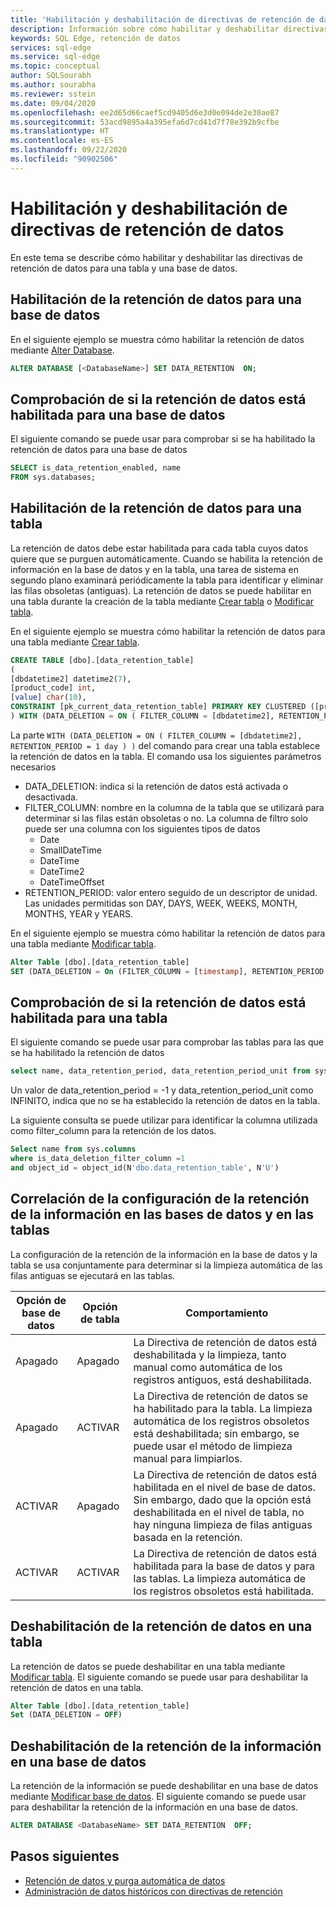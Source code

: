 ```yaml
---
title: 'Habilitación y deshabilitación de directivas de retención de datos: Azure SQL Edge'
description: Información sobre cómo habilitar y deshabilitar directivas de retención de datos en Azure SQL Edge
keywords: SQL Edge, retención de datos
services: sql-edge
ms.service: sql-edge
ms.topic: conceptual
author: SQLSourabh
ms.author: sourabha
ms.reviewer: sstein
ms.date: 09/04/2020
ms.openlocfilehash: ee2d65d66caef5cd9405d6e3d0e094de2e30ae87
ms.sourcegitcommit: 53acd9895a4a395efa6d7cd41d7f78e392b9cfbe
ms.translationtype: HT
ms.contentlocale: es-ES
ms.lasthandoff: 09/22/2020
ms.locfileid: "90902506"
---
```

# <a name="enable-and-disable-data-retention-policies"></a>Habilitación y deshabilitación de directivas de retención de datos

En este tema se describe cómo habilitar y deshabilitar las directivas de retención de datos para una tabla y una base de datos. 

## <a name="enable-data-retention-for-a-database"></a>Habilitación de la retención de datos para una base de datos

En el siguiente ejemplo se muestra cómo habilitar la retención de datos mediante [Alter Database](https://docs.microsoft.com/sql/t-sql/statements/alter-database-transact-sql-set-options).

```sql
ALTER DATABASE [<DatabaseName>] SET DATA_RETENTION  ON;
```

## <a name="check-if-data-retention-is-enabled-for-a-database"></a>Comprobación de si la retención de datos está habilitada para una base de datos

El siguiente comando se puede usar para comprobar si se ha habilitado la retención de datos para una base de datos
```sql
SELECT is_data_retention_enabled, name
FROM sys.databases;
```

## <a name="enable-data-retention-for-a-table"></a>Habilitación de la retención de datos para una tabla

La retención de datos debe estar habilitada para cada tabla cuyos datos quiere que se purguen automáticamente. Cuando se habilita la retención de información en la base de datos y en la tabla, una tarea de sistema en segundo plano examinará periódicamente la tabla para identificar y eliminar las filas obsoletas (antiguas). La retención de datos se puede habilitar en una tabla durante la creación de la tabla mediante [Crear tabla](https://docs.microsoft.com/sql/t-sql/statements/create-table-transact-sql) o [Modificar tabla](https://docs.microsoft.com/sql/t-sql/statements/alter-table-transact-sql).

En el siguiente ejemplo se muestra cómo habilitar la retención de datos para una tabla mediante [Crear tabla](https://docs.microsoft.com/sql/t-sql/statements/create-table-transact-sql). 

```sql
CREATE TABLE [dbo].[data_retention_table] 
(
[dbdatetime2] datetime2(7), 
[product_code] int, 
[value] char(10),  
CONSTRAINT [pk_current_data_retention_table] PRIMARY KEY CLUSTERED ([product_code])
) WITH (DATA_DELETION = ON ( FILTER_COLUMN = [dbdatetime2], RETENTION_PERIOD = 1 day ) )
```

La parte `WITH (DATA_DELETION = ON ( FILTER_COLUMN = [dbdatetime2], RETENTION_PERIOD = 1 day ) )` del comando para crear una tabla establece la retención de datos en la tabla. El comando usa los siguientes parámetros necesarios 

- DATA_DELETION: indica si la retención de datos está activada o desactivada.
- FILTER_COLUMN: nombre en la columna de la tabla que se utilizará para determinar si las filas están obsoletas o no. La columna de filtro solo puede ser una columna con los siguientes tipos de datos 
    - Date
    - SmallDateTime
    - DateTime
    - DateTime2
    - DateTimeOffset
- RETENTION_PERIOD: valor entero seguido de un descriptor de unidad. Las unidades permitidas son DAY, DAYS, WEEK, WEEKS, MONTH, MONTHS, YEAR y YEARS.

En el siguiente ejemplo se muestra cómo habilitar la retención de datos para una tabla mediante [Modificar tabla](https://docs.microsoft.com/sql/t-sql/statements/alter-table-transact-sql).  

```sql
Alter Table [dbo].[data_retention_table]
SET (DATA_DELETION = On (FILTER_COLUMN = [timestamp], RETENTION_PERIOD = 1 day))
```

## <a name="check-if-data-retention-is-enabled-for-a-table"></a>Comprobación de si la retención de datos está habilitada para una tabla

El siguiente comando se puede usar para comprobar las tablas para las que se ha habilitado la retención de datos

```sql
select name, data_retention_period, data_retention_period_unit from sys.tables
```

Un valor de data_retention_period = -1 y data_retention_period_unit como INFINITO, indica que no se ha establecido la retención de datos en la tabla.

La siguiente consulta se puede utilizar para identificar la columna utilizada como filter_column para la retención de los datos. 

```sql
Select name from sys.columns
where is_data_deletion_filter_column =1 
and object_id = object_id(N'dbo.data_retention_table', N'U')
```

## <a name="corelating-db-and-table-data-retention-settings"></a>Correlación de la configuración de la retención de la información en las bases de datos y en las tablas

La configuración de la retención de la información en la base de datos y la tabla se usa conjuntamente para determinar si la limpieza automática de las filas antiguas se ejecutará en las tablas. 

|Opción de base de datos | Opción de tabla | Comportamiento |
|----------------|--------------|----------|
| Apagado | Apagado | La Directiva de retención de datos está deshabilitada y la limpieza, tanto manual como automática de los registros antiguos, está deshabilitada.|
| Apagado | ACTIVAR  | La Directiva de retención de datos se ha habilitado para la tabla. La limpieza automática de los registros obsoletos está deshabilitada; sin embargo, se puede usar el método de limpieza manual para limpiarlos. |
| ACTIVAR | Apagado | La Directiva de retención de datos está habilitada en el nivel de base de datos. Sin embargo, dado que la opción está deshabilitada en el nivel de tabla, no hay ninguna limpieza de filas antiguas basada en la retención.|
| ACTIVAR | ACTIVAR | La Directiva de retención de datos está habilitada para la base de datos y para las tablas. La limpieza automática de los registros obsoletos está habilitada. |

## <a name="disable-data-retention-on-a-table"></a>Deshabilitación de la retención de datos en una tabla 

La retención de datos se puede deshabilitar en una tabla mediante [Modificar tabla](https://docs.microsoft.com/sql/t-sql/statements/alter-table-transact-sql). El siguiente comando se puede usar para deshabilitar la retención de datos en una tabla.

```sql
Alter Table [dbo].[data_retention_table]
Set (DATA_DELETION = OFF)
```

## <a name="disable-data-retention-on-a-database"></a>Deshabilitación de la retención de la información en una base de datos

La retención de la información se puede deshabilitar en una base de datos mediante [Modificar base de datos](https://docs.microsoft.com/sql/t-sql/statements/alter-database-transact-sql-set-options). El siguiente comando se puede usar para deshabilitar la retención de la información en una base de datos.

```sql
ALTER DATABASE <DatabaseName> SET DATA_RETENTION  OFF;
```

## <a name="next-steps"></a>Pasos siguientes
- [Retención de datos y purga automática de datos](data-retention-overview.md)
- [Administración de datos históricos con directivas de retención](data-retention-cleanup.md)
